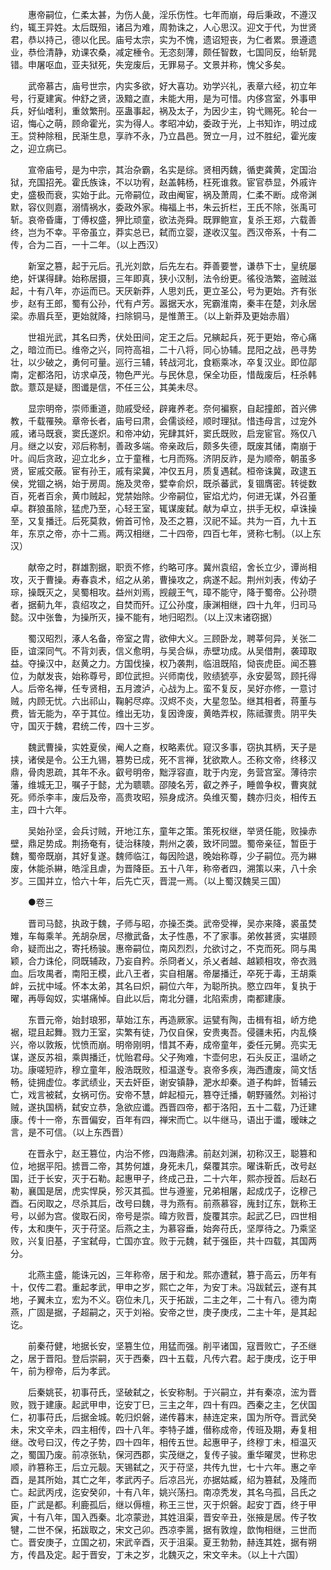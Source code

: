 <!-- { "loadSidebar": true } -->
　　惠帝嗣位，仁柔太甚，为伤人彘，淫乐伤性。七年而崩，母后秉政，不遵汉约，辄王异姓。太后既殂，诸吕为难，周勃诛之，人心思汉。迎文于代，为世贤君，恭以持己，德以化民。庙号太宗，实为不愧，遗诏短丧，为仁者累。景遵遗业，恭俭清静，劝课农桑，减定棰令。无恣刻薄，颇任智数，七国同反，绐斩晁错。申屠呕血，亚夫狱死，失宠废后，无罪易子。文景并称，愧父多矣。 

　　武帝慕古，庙号世宗，内实多欲，好大喜功。劝学兴礼，表章六经，初立年号，行夏建寅。仲舒之贤，汲黯之直，未能大用，是为可惜。内侈宫室，外事甲兵，好仙嗜利，重敛繁刑。巫蛊事起，祸及太子，为因少主，钩弋赐死。轮台一诏，悔心之萌，顾命霍光，实为得人。孝昭冲幼，委政于光，上书知诈，明过成王。贷种除租，民渐生息，享祚不永，乃立昌邑。贺立一月，过不胜纪，霍光废之，迎立病已。 

　　宣帝庙号，是为中宗，其治杂霸，名实是综。贤相丙魏，循吏龚黄，定国治狱，充国招羌。霍氏族诛，不以功宥，赵盖韩杨，枉死谁救。宦官恭显，外戚许史，盛极而衰，实始于此。元帝嗣位，政由阉宦，祸及萧周，仁柔不断。成帝渊默，容仪则嘉，溺情祸水，委政外家。梅福上书，朱云折栏，王氏不除，张禹可斩。哀帝昏庸，丁傅权盛，狎比顽童，欲法尧舜。既罪鲍宣，复杀王郑，六载善终，岂为不幸。平帝虽立，莽实总已，弑而立婴，遂收汉玺。西汉帝系，十有二传，合为二百，一十二年。（以上西汉） 

　　新室之篡，起于元后。孔光刘歆，后先左右。莽善要誉，谦恭下士，皇统屡绝，奸谋得肆。始称居摄，三年即真，狭小汉制，法令纷更。徭役浩繁，盗贼滋起，十有八年，亦运而已。天厌新莽，人思刘氏，更立圣公，号为更始。齐有张步，赵有王郎，蜀有公孙，代有卢芳。嚣据天水，宪霸淮南，秦丰在楚，刘永居梁。赤眉兵至，更始就降，扫除铜马，是惟萧王。（以上新莽及更始赤眉） 

　　世祖光武，其名曰秀，伏处田间，定王之后。兄縯起兵，死于更始，帝心痛之，暗泣而已。维帝之兴，同符高祖，二十八将，同心协辅。昆阳之战，邑寻势壮，以少破之，勇何可量。巡行三辅，转战河北，食粝乘冰，卒复汉业。即位鄗南，定都洛阳，访求卓茂，物色严光。与民休息，保全功臣，惜哉废后，枉杀韩歆。薏苡是疑，图谶是信，不任三公，其美未尽。 

　　显宗明帝，崇师重道，勋戚受经，辟雍养老。奈何褊察，自起撞郎，首兴佛教，千载罹殃。章帝长者，庙号曰肃，会儒谈经，顺时理狱。惜违母言，过宠外戚，诸马既衰，窦氏遂炽。和帝冲幼，宪肆其奸，窦氏既败，启宠宦官。殇仅八月。继之以安，邓后称制，善政多端。帝亲政后，颇多失德，既废其储，南崩于叶。阎后贪政，迎立北乡，立于童稚，七月而殇。济阴反祚，是为顺帝，朝虽多贤，宦戚交蔽。宦有孙王，戚有梁冀，冲仅五月，质复遇弑。桓帝诛冀，政逮五侯，党锢之祸，始于房周。施及灵帝，嬖幸俞炽，既杀蕃武，复锢膺密。转徙数百，死者百余，黄巾贼起，党禁始除。少帝嗣位，宦焰尤灼，何进无谋，外召董卓。群狼虽除，猛虎乃至，心轻王室，辄谋废弑。献为卓立，拱手无权，卓诛操至，又复播迁。后死莫救，俯首可怜，及丕之篡，汉祀不延。共为一百，九十五年，东京之帝，亦十二焉。两汉相继，二十四帝，四百七年，贤称七制。（以上东汉） 

　　献帝之时，群雄割据，职贡不修，约略可序。冀州袁绍，舍长立少，谭尚相攻，灭于曹操。寿春袁术，绍之从弟，曹操攻之，病遂不起。荆州刘表，传幼子琮，操既灭之，吴蜀相攻。益州刘焉，觊觎王气，璋不能守，降于蜀帝。公孙瓒者，据蓟九年，袁绍攻之，自焚而歼。辽公孙度，康渊相继，四十九年，归司马懿。汉中张鲁，为操所灭，操不能有，地归昭烈。（以上汉末诸窃据） 

　　蜀汉昭烈，涿人名备，帝室之胄，欲伸大义。三顾卧龙，聘莘何异，关张二臣，谊深同气。不背刘表，信义愈明，与吴合纵，赤壁功成。从吴借荆，袭璋取益。夺操汉中，赵黄之力。方国伐操，权乃袭荆，临沮既陷，恸丧虎臣。闻丕篡位，为献发丧，始称尊号，即位武担。兴师南伐，败绩猇亭，永安晏驾，顾托得人。后帝名禅，任专贤相，五月渡泸，心战为上。蛮不复反，吴好亦修，一意讨贼，内顾无忧。六出祁山，鞠躬尽瘁。汉烬不炎，大星忽坠。继其相者，蒋董与费，皆无能为，卒于其位。维出无功，复因谗废，黄皓弄权，陈祗骤贵。阴平失守，国灭于魏，君统二传，四十三岁。 

　　魏武曹操，实姓夏侯，阉人之裔，权略素优。窥汉多事，窃执其柄，天子是挟，诸侯是令。公王九锡，篡势已成，死不言禅，犹欲欺人。丕称文帝，终移汉鼎，骨肉恩疏，其年不永。叡号明帝，黜浮容直，耽于内宠，务营宫室。薄待宗藩，维城无卫，嘱子于懿，尤为聩聩。邵陵名芳，叡之养子，睡兽争权，曹爽就死。师杀李丰，废后及帝，高贵攻昭，殒身成济。奂维灭蜀，魏亦归炎，相传五主，四十六年。 

　　吴始孙坚，会兵讨贼，开地江东，童年之策。策死权继，举贤任能，败操赤壁，鼎足势成。荆扬奄有，徒治秣陵，荆州之袭，致坏同盟。蜀帝亲征，暂臣于魏，蜀帝既崩，其好复遂。魏师临江，每因险退，晚始称尊，少子嗣位。亮为綝废，休能杀綝，皓淫且虐，为晋降臣。五十八年，称帝者四，溯策以来，八十余岁。三国并立，恰六十年，后先亡灭，晋混一焉。（以上蜀汉魏吴三国） 

　　●卷三 

　　晋司马懿，执政于魏，子师与昭，亦操丕类。武帝受禅，吴亦来降，裘虽焚雉，车每乘羊。羌胡杂居，尽撤武备，太子性愚，不了家事。弟攸甚贤，实堪顾命，疑而出之，寄托杨骏。惠帝嗣位，南风烈烈，允欲讨之，不克而死。冏与禺颖，合力诛伦，冏既辅政，乃妄自矜。杀冏者乂，杀乂者越、越颖相攻，帝衣溅血。后攻禺者，南阳王模，此八王者，实自相屠。帝屡播迁，卒死于毒，王胡乘衅，云扰中域。怀本太弟，其名曰炽，嗣位六年，为聪所执。愍立四年，复执于曜，再辱匈奴，实堪痛悼。自此以后，南北分疆，北陷索虏，南都建康。 

　　东晋元帝，始封琅邪，草始江东，再造厥家。运甓有陶，击楫有祖，峤方绝裾，琨且起舞。戮力王室，实繁有徒，乃仅自保，安贵夷吾。侵疆未拓，内乱倏兴，帝以敦叛，忧愤而崩。明帝刚明，惜其不寿，成帝童年，委任元舅。亮实无谋，遂反苏祖，乘舆播迁，忧贻君母。父子殉难，卞壶何忠，石头反正，温峤之功。康嗟短祚，穆立童年，殷浩既败，桓温遂专。哀帝多疾，海西遭废，简文恬畅，徒拥虚位。孝武绩业，天去奸臣，谢安镇静，淝水却秦。道子构衅，哲辅云亡，戏言被弑，女祸可伤。安帝不慧，衅起桓元，篡夺迁播，朝野骚然。刘裕讨贼，遂执国柄，弑安立恭，急欲应谶。西晋四帝，都于洛阳，五十二载，乃迁建康。传十一帝，东晋偏安，百年有四，禅宋而亡。以牛继马，语出于谶，暧昧之言，是不可信。（以上东西晋） 

　　在晋永宁，赵王篡位，内治不修，四海鼎沸。前赵刘渊，初称汉王，聪篡和位，地据平阳。掳晋二帝，其势何雄，身死未几，粲覆其宗。曜诛靳氏，改号赵国，迁于长安，灭于石勒。起惠甲子，终成己丑，二十六年，熙亦授首。后赵石勒，襄国是居，虎实悍戾，殄灭其孤。世与遵鉴，兄弟相屠，起成戊子，讫穆己酉。石闵取之，尽杀其后，改号曰魏，寻为燕有。前燕慕容，廆封辽东，皝称王号，以邺为宫。俊取石闵，帝号是崇。暐方败晋，旋覆其宗。起武乙巳，四世相传，太和庚午，灭于苻坚。后燕之主，为慕容垂，始奔苻氏，坚厚待之。乃乘坚败，兴复旧基，子宝弑母，亡国亦宜。败于元魏，弑于强臣，共十四载，其国两分。 

　　北燕主盛，能诛元凶，三年称帝，居于和龙。熙亦遭弑，篡于高云，历年有十，仅传二君。重起孝武，甲申之岁，熙亡之年，为安丁未。冯跋弑云，遂有其地，子翼未立，宏为不义。窃位未几，灭于拓跋，二主之年，二十有八。德为南燕，广固是据，子超嗣之，灭于刘裕。安帝之世，庚子庚戌，二主十年，是其起讫。 

　　前秦苻健，地据长安，坚篡生位，用猛而强。削平诸国，寇晋败亡，子丕继之，居于晋阳。登后崇嗣，灭于西秦，四十五载，凡传六君。起于庚戌，讫于甲午，前为穆帝，后为孝武。 

　　后秦姚苌，初事苻氏，坚破弑之，长安称制。于兴嗣立，并有秦凉，浤为晋败，戮于建康。起武甲申，讫安丁巳，三主之年，四十有四。西秦之主，乞伏国仁，初事苻氏，后据金城。乾归炽磐，递传暮末，赫连定来，国为所夺。晋武癸未，宋文辛未，四主相传，四十八年。李特子雄，僣称成帝，传班及期，寿复相继。改号曰汉，传之子势，四十四年，相传五世。起惠甲子，终穆丁未，桓温灭之，蜀国乃废。前凉张轨，保河西郡，实茂继之，复传子骏。重华曜灵，世称忠顺，祚篡称王，后立元靓。天锡弑之，灭于苻坚，共传九世，七十六年。惠之辛酉，是其所始，其亡之年，孝武丙子。后凉吕光，亦据姑臧，绍为篡弑，及隆而亡。起武丙戌，迄安癸卯，十有八年，姚兴荡扫。南凉秃发，其名乌孤，吕氏之臣，广武是都。利鹿孤后，继以傉檀，称王三世，灭于炽磐。起安丁酉，终于甲寅，十有八年，国入西秦。北凉蒙逊，其姓沮渠，晋安辛丑，张掖是居。传子牧犍，二世不保，拓跋取之，宋文己卯。西凉李暠，据有敦煌，歆恂相继，三世而亡。晋安庚子，立国之初，宋武辛酉，灭于沮渠。夏王勃勃，赫连其姓，据有朔方，传昌及定。起于晋安，丁未之岁，北魏灭之，宋文辛未。（以上十六国） 

